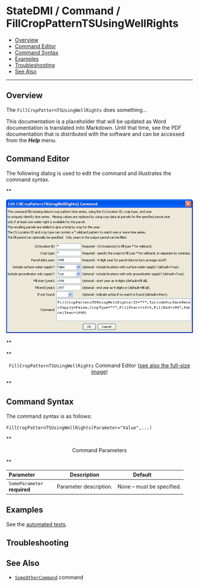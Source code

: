 # StateDMI / Command / FillCropPatternTSUsingWellRights #

* [Overview](#overview)
* [Command Editor](#command-editor)
* [Command Syntax](#command-syntax)
* [Examples](#examples)
* [Troubleshooting](#troubleshooting)
* [See Also](#see-also)

-------------------------

## Overview ##

The `FillCropPatternTSUsingWellRights` does something...

This documentation is a placeholder that will be updated as Word documentation is translated into Markdown.
Until that time, see the PDF documentation that is distributed with the software and can be accessed
from the ***Help*** menu.

## Command Editor ##

The following dialog is used to edit the command and illustrates the command syntax.

**<p style="text-align: center;">
![FillCropPatternTSUsingWellRights](FillCropPatternTSUsingWellRights.png)
</p>**

**<p style="text-align: center;">
`FillCropPatternTSUsingWellRights` Command Editor (<a href="../FillCropPatternTSUsingWellRights.png">see also the full-size image</a>)
</p>**

## Command Syntax ##

The command syntax is as follows:

```text
FillCropPatternTSUsingWellRights(Parameter="Value",...)
```
**<p style="text-align: center;">
Command Parameters
</p>**

| **Parameter**&nbsp;&nbsp;&nbsp;&nbsp;&nbsp;&nbsp;&nbsp;&nbsp;&nbsp;&nbsp;&nbsp;&nbsp; | **Description** | **Default**&nbsp;&nbsp;&nbsp;&nbsp;&nbsp;&nbsp;&nbsp;&nbsp;&nbsp;&nbsp; |
| --------------|-----------------|----------------- |
|`SomeParameter`<br>**required**|Parameter description.|None – must be specified.|

## Examples ##

See the [automated tests](https://github.com/OpenCDSS/cdss-app-statedmi-test/tree/master/test/regression/commands/FillCropPatternTSUsingWellRights).

## Troubleshooting ##

## See Also ##

* [`SomeOtherCommand`](../SomeOtherCommand/SomeOtherCommand) command
